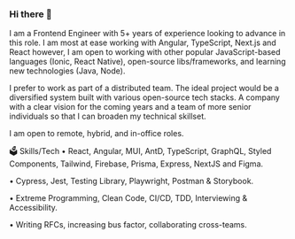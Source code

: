 ### Hi there 👋

I am a Frontend Engineer with 5+ years of experience looking to advance in this role. I am most at ease working with Angular, TypeScript, Next.js and React however, I am open to working with other popular JavaScript-based languages (Ionic, React Native), open-source libs/frameworks, and learning new technologies (Java, Node).

I prefer to work as part of a distributed team. The ideal project would be a diversified system built with various open-source tech stacks. A company with a clear vision for the coming years and a team of more senior individuals so that I can broaden my technical skillset.

I am open to remote, hybrid, and in-office roles.

🗳️ Skills/Tech
• React, Angular, MUI, AntD, TypeScript, GraphQL, Styled Components, Tailwind, Firebase, Prisma, Express, NextJS and Figma.

• Cypress, Jest, Testing Library, Playwright, Postman & Storybook.

• Extreme Programming, Clean Code, CI/CD, TDD, Interviewing & Accessibility.

• Writing RFCs, increasing bus factor, collaborating cross-teams.

<!--
**emmanueliyanu21/emmanueliyanu21** is a ✨ _special_ ✨ repository because its `README.md` (this file) appears on your GitHub profile.

Here are some ideas to get you started:

- 🔭 I’m currently working on ...
- 🌱 I’m currently learning ...
- 👯 I’m looking to collaborate on ...
- 🤔 I’m looking for help with ...
- 💬 Ask me about ...
- 📫 How to reach me: ...
- 😄 Pronouns: ...
- ⚡ Fun fact: ...
-->
